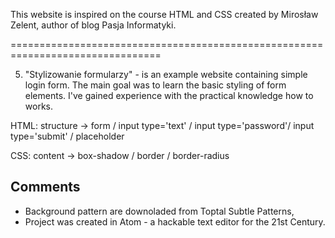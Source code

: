 This website is inspired on the course HTML and CSS created by Mirosław Zelent, author of blog Pasja Informatyki.

================================================================================

5. "Stylizowanie formularzy" - is an example website containing simple login form. The main goal was to learn the basic styling of form elements. I've gained experience with the practical knowledge how to works.

HTML: structure -> form / input type='text' / input type='password'/ input type='submit' / placeholder

CSS: content ->  box-shadow / border / border-radius 


Comments 
---------------------------
- Background pattern are downoladed from Toptal Subtle Patterns,
- Project was created in Atom - a hackable text editor for the 21st Century.
